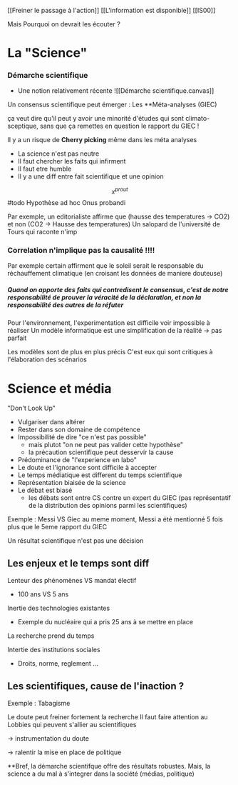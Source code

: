 [[Freiner le passage à l'action]]
[[L'information est disponible]]
[[IS00]]

Mais Pourquoi on devrait les écouter ?

# La "Science" 

### Démarche scientifique
- Une notion relativement récente
![[Démarche scientifique.canvas]]

Un consensus scientifique peut émerger : Les **Méta-analyses (GIEC)

ça veut dire qu'il peut y avoir une minorité d'études qui sont climato-sceptique, sans que ça remettes en question le rapport du GIEC !

Il y a un risque de **Cherry picking** même dans les méta analyses

- La science n'est pas neutre
- Il faut chercher les faits qui infirment
- Il faut etre humble
- Il y a une diff entre fait scientifique et une opinion

$$
x^{prout}
$$
#todo
Hypothèse ad hoc
Onus probandi

Par exemple, un editorialiste affirme que (hausse des temperatures -> CO2) et non (CO2 -> Hausse des temperatures)
Un salopard de l'université de Tours qui raconte n'imp

### Correlation n'implique pas la causalité !!!!

Par exemple certain affirment que le soleil serait le responsable du réchauffement climatique (en croisant les données de maniere douteuse)

##### Quand on apporte des faits qui contredisent le consensus, c'est de notre responsabilité de prouver la véracité de la déclaration, et non la responsabilité des autres de la réfuter

Pour l'environnement, l'experimentation est difficile voir impossible à réaliser
Un modèle informatique est une simplification de la réalité -> pas parfait

Les modèles sont de plus en plus précis 
C'est eux qui sont critiques à l'élaboration des scénarios 

# Science et média

"Don't Look Up"

- Vulgariser dans altérer
- Rester dans son domaine de compétence
- Impossibilité de dire "ce n'est pas possible"
	- mais plutot "on ne peut pas valider cette hypothèse"
	- la précaution scientifique peut desservir la cause
- Prédominance de "l'experience en labo"
- Le doute et l'ignorance sont difficile à accepter
- Le temps médiatique est different du temps scientifique
- Représentation biaisée de la science
- Le débat est biasé
	- les débats sont entre CS contre un expert du GIEC (pas représentatif de la distribution des opinions parmi les scientifiques)


Exemple : Messi VS Giec
	au meme moment, Messi a été mentionné 5 fois plus que le 5eme rapport du GIEC


Un résultat scientifique n'est pas une décision

## Les enjeux et le temps sont diff
Lenteur des phénomènes VS mandat électif
- 100 ans VS 5 ans

Inertie des technologies existantes
- Exemple du nucléaire qui a pris 25 ans à se mettre en place

La recherche prend du temps

Intertie des institutions sociales
- Droits, norme, reglement ...

## Les scientifiques, cause de l'inaction ?
Exemple : Tabagisme

Le doute peut freiner fortement la recherche
Il faut faire attention au Lobbies qui peuvent s'allier au scientifiques

-> instrumentation du doute

-> ralentir la mise en place de politique

**Bref, la démarche scientifque offre des résultats robustes.
Mais, la science a du mal à s'integrer dans la société (médias, politique)